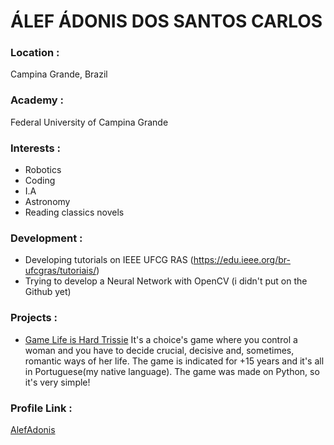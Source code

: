 # ÁLEF ÁDONIS DOS SANTOS CARLOS

### Location :

Campina Grande, Brazil

### Academy :

Federal University of Campina Grande

### Interests :

- Robotics
- Coding
- I.A
- Astronomy
- Reading classics novels

### Development :

- Developing tutorials on IEEE UFCG RAS (https://edu.ieee.org/br-ufcgras/tutoriais/)
- Trying to develop a Neural Network with OpenCV (i didn't put on the Github yet)

### Projects :

- [Game Life is Hard Trissie](https://github.com/AlefAdonis/first_game) 
  It's a choice's game where you control a woman and you have to decide 
  crucial, decisive and, sometimes, romantic ways of her life. The game is
  indicated for +15 years and it's all in Portuguese(my native language).
  The game was made on Python, so it's very simple!

### Profile Link :

[AlefAdonis](https://github.com/AlefAdonis)
